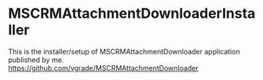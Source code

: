 # MSCRMAttachmentDownloaderInstaller
 This is the installer/setup of MSCRMAttachmentDownloader application published by me. https://github.com/vgrade/MSCRMAttachmentDownloader

